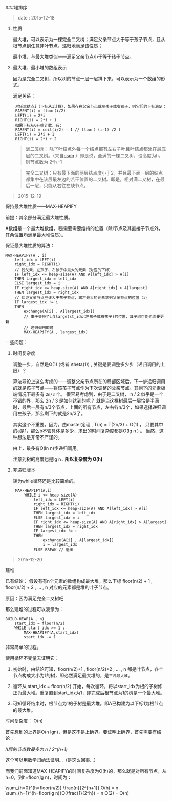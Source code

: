 ###堆排序

> date : 2015-12-18

1. 性质

    最大堆，可以表示为一棵完全二叉树；满足父亲节点大于等于孩子节点，且从根节点到任意非叶节点，递归地满足该性质；

    最小堆，与最大堆类似——满足父亲节点小于等于孩子节点。

2. 最大堆、最小堆的数组表示

    因为是完全二叉树，所以树的节点一层一层排下来，可以表示为一个数组的形式。

    满足关系：

        对任意结点i（下标从1计数），如果存在父亲节点或左孩子或右孩子，则它们的下标满足：
        PARENT(i) = floor(i/2)
        LEFT(i) = 2*i
        RIGHT(i) = 2*i + 1
        如果下标从0开始计数，有:
        PARENT(i) = ceil(i/2) - 1 // floor( (i-1) /2 )
        LEFT(i) = 2*i + 1
        RIGHT(i) = 2*i + 2

    > 满二叉树： 除了叶结点外每一个结点都有左右子叶且叶结点都处在最底层的二叉树。（来自[csdn](http://blog.csdn.net/hytdsky/article/details/4783707) ）即是说，全满的一棵二叉树，设高度为h，则节点数为 2^h -1

    > 完全二叉树：只有最下面的两层结点度小于2，并且最下面一层的结点都集中在该层最左边的若干位置的二叉树。即是，相对满二叉树，在最后一层，只能从右往左缺节点。

> 2015-12-19

保持最大堆性质——MAX-HEAPIFY

前提：其余部分满足最大堆性质。

A数组是一个最大堆数组，i是需要需要维持的位置（除i节点及其直接子节点外，其余位置均满足最大堆性质）。

保证最大堆性质的算法：

    MAX-HEAPIFY(A , i)
        left_idx = LEFT(i) 
        right_idx = RIGHT(i)
        // 找父亲、左孩子、右孩子中最大的元素（对应的下标）
        IF left_idx <= heap-size(A) AND A[left_idx] > A[i]
        THEN largest_idx = left_idx 
        ELSE largest_idx = i
        IF right_idx <= heap-size(A) AND A[right_idx] > A[largest]
        THEN largest_idx = right_idx
        // 保证父亲节点应该大于孩子节点，即将最大的元素拿到父亲节点的位置（i）
        IF largest_idx != i 
        THEN 
            exchange(A[i] , A[largest_idx])
            // 由于交换了i与largetst_idx(左孩子或右孩子)的位置，其子树可能也需要更新
            // 递归调用即可
            MAX-HEAPiFY(A , largest_idx)


一些问题：

1. 时间复杂度

    调整一步，自然是O(1) (或者 \theta(1)) , 关键是要调整多少步（递归调用的上限）？

    算法导论上这么考虑的——调整父亲节点所在的局部区域后，下一步递归调用的就是孩子节点——将该孩子节点作为下次调整的父亲节点。其剩下的元素极端情况下最多有 `2n/3` 个。 很容易考虑到，由于是二叉树， n / 2 似乎是一个不错的界，那么 2n / 3 是如何达到的呢？ 就是当这棵树最后一层恰是半满时，最后一层有n/3个节点，上面的所有节点，左右各n/3个，如果选择递归调用左孩子，那么剩下的就是2n/3了。

    其实这个不重要。因为，由master定理 , T(n) = T(2n/3) + O(1) ， 只要其中的a是1，那么b不管具体是多少，求出的时间复杂度都是O(lg n ) 。 当然，这种想法是非常不严谨的。

    由上，最多有O(ln n)步递归调用。

    注意到树的高度也是lg n . **所以复杂度为 O(h)**

2. 非递归版本

    转为while循环还是比较简单的。

        MAX-HEAPIFY(A,i)
            WHILE i <= heap-size(A) 
                left_idx = LEFT(i) 
                right_idx = RIGHT(i)
                IF left_idx <= heap-size(A) AND A[left_idx] > A[i]
                THEN largest_idx = left_idx 
                ELSE largest_idx = i
                IF right_idx <= heap-size(A) AND A[right_idx] > A[largest]
                THEN largest_idx = right_idx
                IF largest_idx != i 
                THEN 
                    exchange(A[i] , A[largest_idx])
                    i = largest_idx
                ELSE BREAK // 退出

> 2015-12-20

建堆

已有结论： 假设有有n个元素的数组构成最大堆，那么下标 floor(n/2) + 1 , floor(n/2) + 2 , ... , n 对应的元素都是堆的叶子节点。

原因：因为满足完全二叉树吧

那么建堆的过程可以表示为：

    BUILD-HEAP(A , n)
        start_idx = floor(n/2)
        WHILE start_idx >= 1 :
            MAX-HEAPIFY(A,start_idx)
            start_idx -= 1

非常简单的过程。

使用循环不变量去证明它：

1. 初始时，由结论可知，floor(n/2)+1 , floor(n/2)+2 , ... , n 都是叶节点，各个节点构成大小为1的树，即必然满足最大堆的，是`平凡最大堆`。

2. 循环从 start_idx = floor(n/2) 开始，每次循环，将以start\_idx为根的子树修正为最大堆。重复直到start\_idx为1，即完成后根节点为1的树是一个最大堆。

3. 可知循环结束时，根节点为1的子树是最大堆。即A已构建为以下标1为根节点的最大堆。

时间复杂度： O(n)

首先想到的上界是O(n lgn)，但是这不是上确界。要证明上确界，首先需要有结论：

*h层的节点数最多为 n / 2^(h+1)*

这个可以用数学归纳法证明...（是这么回事...）

而我们前面知道MAX-HEAPIFY的时间复杂度为O(h)的，那么就是对所有节点，从h=0，到h=floor(lg n)，时间为： 

\sum\_{h=0}^{h=floor(n/2)} \frac{n}{2^{h+1}} O(h) = n \sum\_{h=1}^{h=floor(lg n)}O(\frac{1}{2^h}) = n O(2) = O(n)


